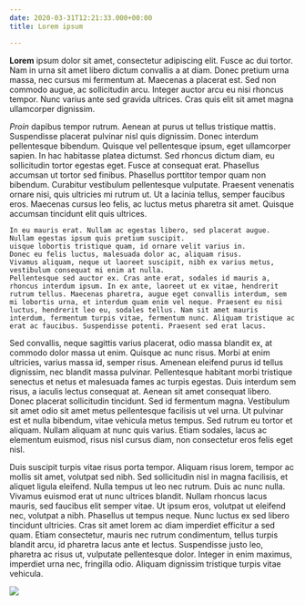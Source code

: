 ```yaml
---
date: 2020-03-31T12:21:33.000+00:00
title: Lorem ipsum

---
```

**Lorem** ipsum dolor sit amet, consectetur adipiscing elit. Fusce ac dui tortor. Nam in urna sit amet libero dictum convallis a at diam. Donec pretium urna massa, nec cursus mi fermentum at. Maecenas a placerat est. Sed non commodo augue, ac sollicitudin arcu. Integer auctor arcu eu nisi rhoncus tempor. Nunc varius ante sed gravida ultrices. Cras quis elit sit amet magna ullamcorper dignissim.

_Proin_ dapibus tempor rutrum. Aenean at purus ut tellus tristique mattis. Suspendisse placerat pulvinar nisl quis dignissim. Donec interdum pellentesque bibendum. Quisque vel pellentesque ipsum, eget ullamcorper sapien. In hac habitasse platea dictumst. Sed rhoncus dictum diam, eu sollicitudin tortor egestas eget. Fusce at consequat erat. Phasellus accumsan ut tortor sed finibus. Phasellus porttitor tempor quam non bibendum. Curabitur vestibulum pellentesque vulputate. Praesent venenatis ornare nisi, quis ultricies mi rutrum ut. Ut a lacinia tellus, semper faucibus eros. Maecenas cursus leo felis, ac luctus metus pharetra sit amet. Quisque accumsan tincidunt elit quis ultrices.

    In eu mauris erat. Nullam ac egestas libero, sed placerat augue. 
    Nullam egestas ipsum quis pretium suscipit. 
    uisque lobortis tristique quam, id ornare velit varius in. 
    Donec eu felis luctus, malesuada dolor ac, aliquam risus. 
    Vivamus aliquam, neque ut laoreet suscipit, nibh ex varius metus, vestibulum consequat mi enim at nulla. 
    Pellentesque sed auctor ex. Cras ante erat, sodales id mauris a, rhoncus interdum ipsum. In ex ante, laoreet ut ex vitae, hendrerit rutrum tellus. Maecenas pharetra, augue eget convallis interdum, sem mi lobortis urna, et interdum quam enim vel neque. Praesent eu nisi luctus, hendrerit leo eu, sodales tellus. Nam sit amet mauris interdum, fermentum turpis vitae, fermentum nunc. Aliquam tristique ac erat ac faucibus. Suspendisse potenti. Praesent sed erat lacus.

Sed convallis, neque sagittis varius placerat, odio massa blandit ex, at commodo dolor massa ut enim. Quisque ac nunc risus. Morbi at enim ultricies, varius massa id, semper risus. Amenean eleifend purus id tellus dignissim, nec blandit massa pulvinar. Pellentesque habitant morbi tristique senectus et netus et malesuada fames ac turpis egestas. Duis interdum sem risus, a iaculis lectus consequat at. Aenean sit amet consequat libero. Donec placerat sollicitudin tincidunt. Sed id fermentum magna. Vestibulum sit amet odio sit amet metus pellentesque facilisis ut vel urna. Ut pulvinar est et nulla bibendum, vitae vehicula metus tempus. Sed rutrum eu tortor et aliquam. Nullam aliquam at nunc quis varius. Etiam sodales, lacus ac elementum euismod, risus nisl cursus diam, non consectetur eros felis eget nisl.

Duis suscipit turpis vitae risus porta tempor. Aliquam risus lorem, tempor ac mollis sit amet, volutpat sed nibh. Sed sollicitudin nisl in magna facilisis, et aliquet ligula eleifend. Nulla tempus ut leo nec rutrum. Duis ac nunc nulla. Vivamus euismod erat ut nunc ultrices blandit. Nullam rhoncus lacus mauris, sed faucibus elit semper vitae. Ut ipsum eros, volutpat ut eleifend nec, volutpat a nibh. Phasellus ut tempus neque. Nunc luctus ex sed libero tincidunt ultricies. Cras sit amet lorem ac diam imperdiet efficitur a sed quam. Etiam consectetur, mauris nec rutrum condimentum, tellus turpis blandit arcu, id pharetra lacus ante et lectus. Suspendisse justo leo, pharetra ac risus ut, vulputate pellentesque dolor. Integer in enim maximus, imperdiet urna nec, fringilla odio. Aliquam dignissim tristique turpis vitae vehicula.

![](/posts/winning.gif)